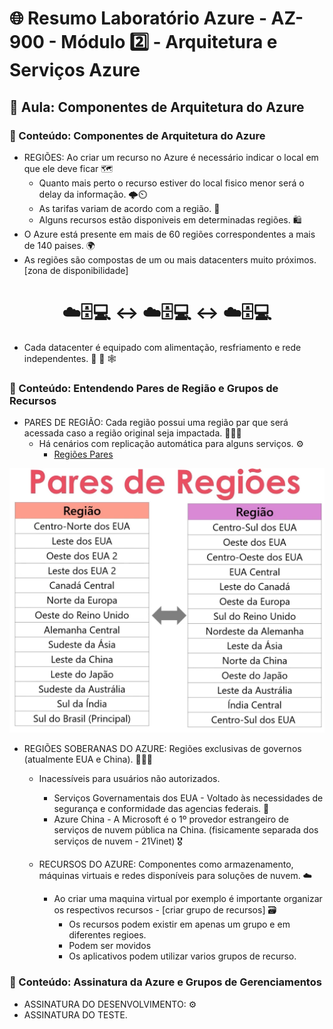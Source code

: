 # 🌐 Resumo Laboratório Azure - AZ-900 - Módulo 2️⃣ - Arquitetura e Serviços Azure

## 🏫 Aula: Componentes de Arquitetura do Azure
### 🔖 Conteúdo: Componentes de Arquitetura do Azure

* REGIÕES: Ao criar um recurso no Azure é necessário indicar o local em que ele deve ficar 🗺️
  * Quanto mais perto o recurso estiver do local fisico menor será o delay da informação. 🌩️⏲️
  * As tarifas variam de acordo com a região. 💸
  * Alguns recursos estão disponiveis em determinadas regiões. 🛍️
* O Azure está presente em mais de 60 regiões correspondentes a mais de 140 paises. 🌍
* As regiões são compostas de um ou mais datacenters muito próximos. [zona de disponibilidade]

<h1 align="center"> ☁️🗄️💻 ↔️ ☁️🗄️💻 ↔️ ☁️🗄️💻 </h1>

* Cada datacenter é equipado com alimentação, resfriamento e rede independentes. 🔌 🧊 🕸️
 
### 🔖 Conteúdo: Entendendo Pares de Região e Grupos de Recursos

* PARES DE REGIÃO: Cada região possui uma região par que será acessada caso a região original seja impactada. 🧑‍🤝‍🧑
  * Há cenários com replicação automática para alguns serviços. ⚙️
    * [Regiões Pares](https://aka.ms/PairedRegions-ptb)
   
![Pares de Região](https://github.com/thiagofs84/Res_Lab_Azure/blob/main/Regi%C3%B5es.PNG)

* REGIÕES SOBERANAS DO AZURE: Regiões exclusivas de governos (atualmente EUA e China). 🧑‍🤝‍🧑
  * Inacessíveis para usuários não autorizados.
    * Serviços Governamentais dos EUA - Voltado  às necessidades de segurança e conformidade das agencias federais. 🗽
    * Azure China - A Microsoft é o 1º provedor estrangeiro de serviços de nuvem pública na China. (fisicamente separada dos serviços de nuvem - 21Vinet) 🎖️
   
   * RECURSOS DO AZURE: Componentes como armazenamento, máquinas virtuais e redes disponíveis para soluções de nuvem. ☁️
     * Ao criar uma maquina virtual por exemplo é importante organizar os respectivos recursos - [criar grupo de recursos] 🗃️
       * Os recursos podem existir em apenas um grupo e em diferentes regioes.
       * Podem ser movidos
       * Os aplicativos podem utilizar varios grupos de recurso.
      
### 🔖 Conteúdo: Assinatura da Azure e Grupos de Gerenciamentos

* ASSINATURA DO DESENVOLVIMENTO: ⚙️
* ASSINATURA DO TESTE. 
